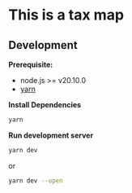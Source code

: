 # This is a tax map

## Development

**Prerequisite:**

- node.js >= v20.10.0
- [yarn](https://yarnpkg.com/)

**Install Dependencies**

```sh
yarn
```

**Run development server**

```sh
yarn dev
```

or

```sh
yarn dev --open
```
